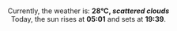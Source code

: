 <p  align="center"><br/>Currently, the weather is: <b> 28°C, <i>scattered clouds</i></b></br>Today, the sun rises at <b>05:01</b> and sets at <b>19:39</b>.</p>
